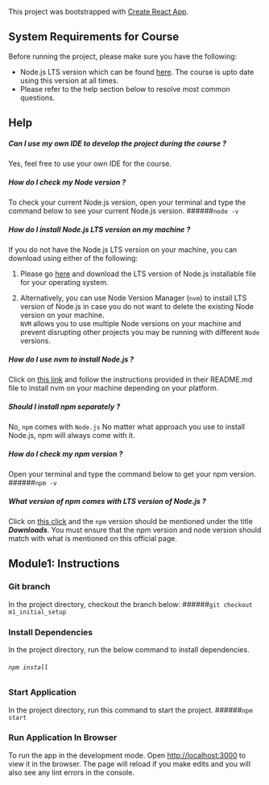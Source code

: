 This project was bootstrapped with [Create React App](https://github.com/facebook/create-react-app).

## System Requirements for Course
Before running the project, please make sure you have the following:

- Node.js LTS version which can be found [here](https://nodejs.org/en/download/). The course is upto date using this version at all times.
- Please refer to the help section below to resolve most common questions.

## Help

##### Can I use my own IDE to develop the project during the course ?
Yes, feel free to use your own IDE for the course.

##### How do I check my Node version ?
To check your current Node.js version, open your terminal and type the command below to see your current Node.js version.
######`node -v`

##### How do I install Node.js LTS version on my machine ?
If you do not have the Node.js LTS version on your machine, you can download using either of the following:
1. Please go [here](https://nodejs.org/en/download/) and download the LTS version of Node.js installable file for your operating system.

2. Alternatively, you can use Node Version Manager (`nvm`) to install LTS version of Node.js in case
 you do not want to delete the existing Node version on your machine.<br>
 `NVM` allows you to use multiple Node versions on your machine and prevent disrupting other 
 projects you may be running with different `Node` versions.<br>
 
##### How do I use nvm to install Node.js ?
Click on [this link](https://github.com/nvm-sh/nvm) and follow the instructions provided in their README.md file 
to install nvm on your machine depending on your platform.

##### Should I install npm separately ?
No, `npm` comes with `Node.js` 
No matter what approach you use to install Node.js, npm will always come with it.

##### How do I check my npm version ?
Open your terminal and type the command below to get your npm version.
######`npm -v`


##### What version of npm comes with LTS version of Node.js ?
Click on [this click](https://nodejs.org/en/download/) and the `npm` version should be mentioned under the title _**Downloads**_. 
You must ensure that the npm version and node version should match with what is mentioned on this official page.


## Module1: Instructions

### Git branch
In the project directory, checkout the branch below:
######`git checkout m1_initial_setup`

### Install Dependencies
In the project directory, run the below command to install dependencies.
###### `npm install`


### Start Application
In the project directory, run this command to start the project.
######`npm start`


### Run Application In Browser
To run the app in the development mode.
Open [http://localhost:3000](http://localhost:3000) to view it in the browser.
The page will reload if you make edits and you will also see any lint errors in the console.